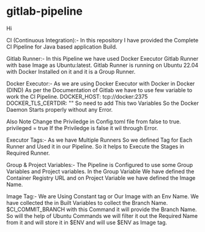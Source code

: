 # gitlab-pipeline
Hi

CI (Continuous Integration):- 
In this repository I have provided the Complete CI Pipeline for Java based application Build.

Gitlab Runner:-
In this Pipeline we have used Docker Executor Gitlab Runner with base Image as Ubuntu:latest.
Gitlab Runner is running on Ubuntu 22.04 with Docker Installed on it and it is a Group Runner.

Docker Executor:-
As we are using Docker Executor with Docker in Docker (DIND)
As per the Documentation of Gitlab we have to use few variable to work the CI Pipeline.
DOCKER_HOST: tcp://docker:2375
DOCKER_TLS_CERTDIR: ""
So need to add This two Variables So the Docker Daemon Starts properly without any Error.

Also Note Change the Priviledge in Config.toml file from false to true.
    privileged = true
If the Priviledge is false it wil through Error.

Executor Tags:-
As we have Multiple Runners So we defined Tag for Each Runner and Used it in our Pipeline.
So it helps to Execute the Stages in Required Runner.

Group & Project Variables:-
The Pipeline is Configured to use some Group Variables and Project variables.
In the Group Variable We have defined the Container Registry URL and on Project Variable we have defined the Image Name.

Image Tag:-
We are Using Constant tag or Our Image with an Env Name.
We have collected the in Built Variables to collect the Branch Name. 
$CI_COMMIT_BRANCH with this Command it will provide the Branch Name.
So will the help of Ubuntu Commands we will filter it out the Required Name from it and will store it in $ENV and will use $ENV as Image tag.



